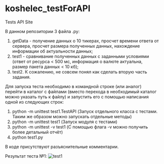 # koshelec_testForAPI
Tests API Site

В данном репозитории 3 файла .py:
  1) getData - получение данных о 10 тикерах, просчет времени ответа от сервера, просчет размера полученных данных, нахождение информации об актуальности данных;
  2) test1 - cравнивание полученных данных с заданными условиями (ответ от ресурса < 500 мс, информация о валюте актуальна, размер пакета данных < 10 кб);
  3) test2. К сожалению, не совсем понял как сделать вторую часть задания.
  
Для запуска теста необходимо в командной строке (или аналог) перейти в каталог с файлами (вместо перехода в необходимый каталог можно указать путь к файлу) и запустить его с помощью написания одной из следующих строк:
   1) python -m unittest test1.TestAPI (Запуск отдельного класса с тестами. Таким же образом можно запускать отдельные методы)
   2) python -m unittest test1 (Запуск модуля с тестами)
   3) python -m unittest -v test1 (С помощью флага -v можно получить более детальный отчёт)
   4) python test1.py
  
В коде присутствуют разъяснительные комментарии.

Результат теста №1:
![test1](https://user-images.githubusercontent.com/64403999/85932377-56610d80-b8d4-11ea-8aa0-e65a993a927e.png)
